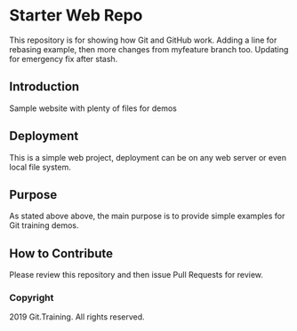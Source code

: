 # Starter Web Repo

This repository is for showing how Git and GitHub work. Adding a line for rebasing example, then more changes from myfeature branch too.
Updating for emergency fix after stash.

## Introduction

Sample website with plenty of files for demos

## Deployment

This is a simple web project, deployment can be on any web server or even local file system.

## Purpose 

As stated above above, the main purpose is to provide simple examples for Git training demos.

## How to Contribute

Please review this repository and then issue Pull Requests for review.

### Copyright

2019 Git.Training. All rights reserved.